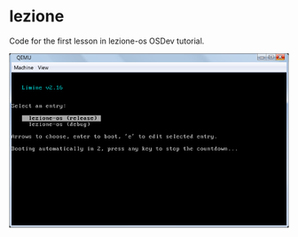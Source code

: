 # lezione

Code for the first lesson in lezione-os OSDev tutorial.

![boot menu](res/screenshot.png)
